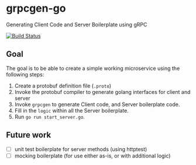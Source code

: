# grpcgen-go
Generating Client Code and Server Boilerplate using gRPC

[![Build Status](https://travis-ci.org/marcusljx/grpcgen-go.svg?branch=master)](https://travis-ci.org/marcusljx/grpcgen-go)


## Goal
The goal is to be able to create a simple working microservice using the following steps:

1. Create a protobuf definition file (`.proto`)
2. Invoke the protobuf compiler to generate golang interfaces for client and server
3. Invoke `grpcgen` to generate Client code, and Server boilerplate code.
4. Fill in the `logic` within all the Server boilerplate.
5. Run `go run start_server.go`.

## Future work
- [ ] unit test boilerplate for server methods (using httptest)
- [ ] mocking boilerplate (for use either as-is, or with additional logic)

